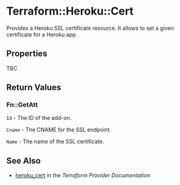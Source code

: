 # Terraform::Heroku::Cert

Provides a Heroku SSL certificate resource. It allows to set a given certificate for a Heroku app.

## Properties

TBC

## Return Values

### Fn::GetAtt

`Id` - The ID of the add-on.

`Cname` - The CNAME for the SSL endpoint.

`Name` - The name of the SSL certificate.

## See Also

* [heroku_cert](https://www.terraform.io/docs/providers/heroku/r/cert.html) in the _Terraform Provider Documentation_
